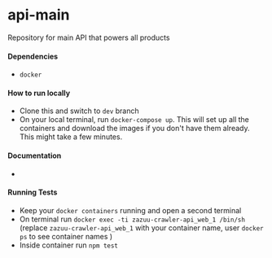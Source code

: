 # api-main
Repository for main API that powers all products

#### Dependencies

- `docker`

#### How to run locally
- Clone this and switch to `dev` branch
- On your local terminal, run `docker-compose up`. This will set up all the containers and download the images if you don't have them already. This might take a few minutes.


#### Documentation
- 

#### Running Tests
- Keep your `docker containers` running and open a second terminal
- On terminal run `docker exec -ti zazuu-crawler-api_web_1 /bin/sh` (replace `zazuu-crawler-api_web_1` with your container name, user `docker ps` to see container names )
- Inside container run `npm test`
